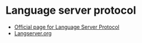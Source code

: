 # Language server protocol

- [Official page for Language Server Protocol](https://microsoft.github.io/language-server-protocol/)
- [Langserver.org](https://langserver.org)
